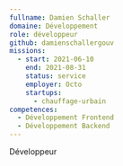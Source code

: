 ```yaml
---
fullname: Damien Schaller
domaine: Développement
role: développeur
github: damienschallergouv
missions:
  - start: 2021-06-10
    end: 2021-08-31
    status: service
    employer: Octo
    startups:
      - chauffage-urbain
competences:
  - Développement Frontend
  - Développement Backend
---
```


Développeur
